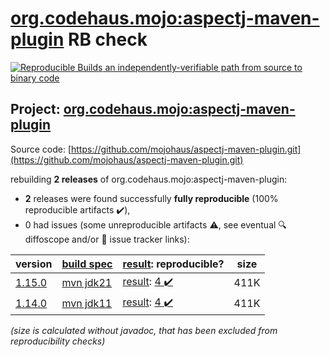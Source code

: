 [org.codehaus.mojo:aspectj-maven-plugin](https://central.sonatype.com/artifact/org.codehaus.mojo/aspectj-maven-plugin/versions) RB check
=======

[![Reproducible Builds](https://reproducible-builds.org/images/logos/rb.svg) an independently-verifiable path from source to binary code](https://reproducible-builds.org/)

## Project: [org.codehaus.mojo:aspectj-maven-plugin](https://central.sonatype.com/artifact/org.codehaus.mojo/aspectj-maven-plugin/versions)

Source code: [https://github.com/mojohaus/aspectj-maven-plugin.git](https://github.com/mojohaus/aspectj-maven-plugin.git)

rebuilding **2 releases** of org.codehaus.mojo:aspectj-maven-plugin:
- **2** releases were found successfully **fully reproducible** (100% reproducible artifacts :heavy_check_mark:),
- 0 had issues (some unreproducible artifacts :warning:, see eventual :mag: diffoscope and/or :memo: issue tracker links):

| version | [build spec](/BUILDSPEC.md) | [result](https://reproducible-builds.org/docs/jvm/): reproducible? | size |
| -- | --------- | ------ | -- |
| [1.15.0](https://central.sonatype.com/artifact/org.codehaus.mojo/aspectj-maven-plugin/1.15.0/pom) | [mvn jdk21](aspectj-maven-plugin-1.15.0.buildspec) | [result](aspectj-maven-plugin-1.15.0.buildinfo): [4 :heavy_check_mark: ](aspectj-maven-plugin-1.15.0.buildcompare) | 411K |
| [1.14.0](https://central.sonatype.com/artifact/org.codehaus.mojo/aspectj-maven-plugin/1.14.0/pom) | [mvn jdk11](aspectj-maven-plugin-1.14.0.buildspec) | [result](aspectj-maven-plugin-1.14.0.buildinfo): [4 :heavy_check_mark: ](aspectj-maven-plugin-1.14.0.buildcompare) | 411K |

<i>(size is calculated without javadoc, that has been excluded from reproducibility checks)</i>
